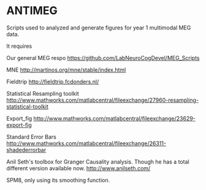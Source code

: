 ANTIMEG
=======

Scripts used to analyzed and generate figures for year 1 multimodal MEG data.


It requires

Our general MEG respo  https://github.com/LabNeuroCogDevel/MEG_Scripts

MNE http://martinos.org/mne/stable/index.html

Fieldtrip http://fieldtrip.fcdonders.nl/

Statistical Resampling toolkit http://www.mathworks.com/matlabcentral/fileexchange/27960-resampling-statistical-toolkit

Export_fig http://www.mathworks.com/matlabcentral/fileexchange/23629-export-fig

Standard Error Bars http://www.mathworks.com/matlabcentral/fileexchange/26311-shadederrorbar

Anil Seth's toolbox for Granger Causality analysis. Though he has a total different version available now. http://www.anilseth.com/

SPM8, only using its smoothing function.
